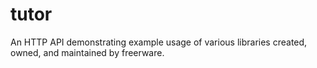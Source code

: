 # tutor
An HTTP API demonstrating example usage of various libraries created, owned, and maintained by freerware.
